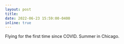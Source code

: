```yaml
---
layout: post
title: 
date: 2022-06-23 15:59:00-0400
inline: true
---
```


Flying for the first time since COVID. Summer in Chicago.
<!-- :us: -->